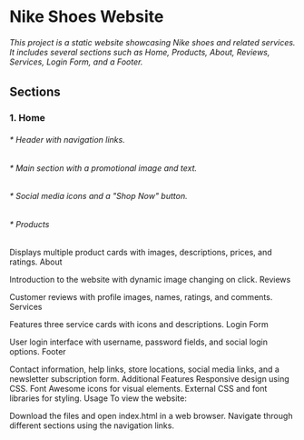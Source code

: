 # Nike Shoes Website

###### This project is a static website showcasing Nike shoes and related services. It includes several sections such as Home, Products, About, Reviews, Services, Login Form, and a Footer.

## Sections
### 1. Home

###### * Header with navigation links.
###### * Main section with a promotional image and text.
###### * Social media icons and a "Shop Now" button.
###### * Products

Displays multiple product cards with images, descriptions, prices, and ratings.
About

Introduction to the website with dynamic image changing on click.
Reviews

Customer reviews with profile images, names, ratings, and comments.
Services

Features three service cards with icons and descriptions.
Login Form

User login interface with username, password fields, and social login options.
Footer

Contact information, help links, store locations, social media links, and a newsletter subscription form.
Additional Features
Responsive design using CSS.
Font Awesome icons for visual elements.
External CSS and font libraries for styling.
Usage
To view the website:

Download the files and open index.html in a web browser.
Navigate through different sections using the navigation links.